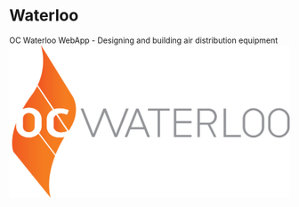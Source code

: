 # Waterloo
OC Waterloo WebApp  -  Designing and building air distribution equipment  
![alt text](https://raw.githubusercontent.com/algobasket/Waterloo/master/images/waterloo-logo.jpg)
